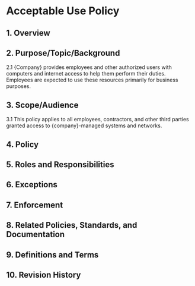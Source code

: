 # Acceptable Use Policy

## 1. Overview

## 2. Purpose/Topic/Background

2.1  {Company} provides employees and other authorized users with computers and internet access to help them perform their duties. Employees are expected to use these resources primarily for business purposes.

## 3. Scope/Audience

3.1  This policy applies to all employees, contractors, and other third parties granted access to {company}-managed systems and networks.

## 4. Policy

## 5. Roles and Responsibilities

## 6. Exceptions

## 7. Enforcement

## 8. Related Policies, Standards, and Documentation

## 9. Definitions and Terms

## 10. Revision History
